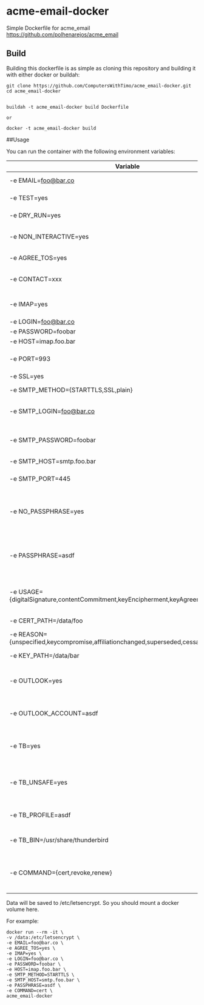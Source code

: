 # acme-email-docker
Simple Dockerfile for acme_email
https://github.com/polhenarejos/acme_email

## Build
Building this dockerfile is as simple as cloning this repository and building it with either docker or buildah:

```
git clone https://github.com/ComputersWithTimo/acme_email-docker.git
cd acme_email-docker


buildah -t acme_email-docker build Dockerfile

or

docker -t acme_email-docker build
```


##Usage

You can run the container with the following environment variables:

| Variable | Usage |
| -------- | ----- |
| -e EMAIL=foo@bar.co    | E-mail address to certify |
| -e TEST=yes     | Tests the certification from a staging server |
| -e DRY_RUN=yes  | Do not store any file. For testing |
| -e NON_INTERACTIVE=yes | Runs the certification without any user interaction |
| -e AGREE_TOS=yes | Accepts Terms of Service |
| -e CONTACT=xxx | Contact e-mail for important account notifications |
| -e IMAP=yes | Uses IMAP Authenticator for automatic reply |
| -e LOGIN=foo@bar.co | IMAP login |
| -e PASSWORD=foobar | IMAP password |
| -e HOST=imap.foo.bar | IMAP server host |
| -e PORT=993 | IMAP server port. If empty, it will be auto-detected |
| -e SSL=yes | IMAP SSL connection |
| -e SMTP_METHOD={STARTTLS,SSL,plain} | SMTP method {STARTTLS,SSL,plain} |
| -e SMTP_LOGIN=foo@bar.co | SMTP login. If empty, IMAP login will be used |
| -e SMTP_PASSWORD=foobar | SMTP password. If empty, IMAP password will be used |
| -e SMTP_HOST=smtp.foo.bar | SMTP server host |
| -e SMTP_PORT=445 | SMTP server port. If empty, it will be auto-detected |
| -e NO_PASSPHRASE=yes | PKCS12 is stored without passphrase. Use with CAUTION: the PKCS12 contains the private key |
| -e PASSPHRASE=asdf | Passphrase to use for the PKCS12 generation. This passpharse will be used for private key encryption |
| -e USAGE={digitalSignature,contentCommitment,keyEncipherment,keyAgreement} | Key usage for certificate. Multiple usages can be specified |
| -e CERT_PATH=/data/foo | Path where certificate is located |
| -e REASON={unspecified,keycompromise,affiliationchanged,superseded,cessationofoperation} | Reason of revocation |
| -e KEY_PATH=/data/bar | Path of private key location |
| -e OUTLOOK=yes | Uses MAPI (Outlook) Authenticator for automatic reply !NOT TESTED! |
| -e OUTLOOK_ACCOUNT=asdf | Outlook account where the challenge is processed !NOT TESTED! |
| -e TB=yes | Uses Thunderbird Authenticator for automatic reply !NOT TESTED! |
| -e TB_UNSAFE=yes | Run authenticator disabling security checks. USE WITH CAUTION. !NOT TESTED! |
| -e TB_PROFILE=asdf | Thunderbird profile where it runs !NOT TESTED! |
| -e TB_BIN=/usr/share/thunderbird | Thunderbird binary/executable path !NOT TESTED! |
| -e COMMAND={cert,revoke,renew} | Cert = Request new Cert. Revoke = Revoke certificate. Renew = Renew the Certificate |


Data will be saved to /etc/letsencrypt.
So you should mount a docker volume here.

For example:

```
docker run --rm -it \
-v /data:/etc/letsencrypt \
-e EMAIL=foo@bar.co \
-e AGREE_TOS=yes \
-e IMAP=yes \
-e LOGIN=foo@bar.co \
-e PASSWORD=foobar \
-e HOST=imap.foo.bar \
-e SMTP_METHOD=STARTTLS \
-e SMTP_HOST=smtp.foo.bar \
-e PASSPHRASE=asdf \
-e COMMAND=cert \
acme_email-docker
